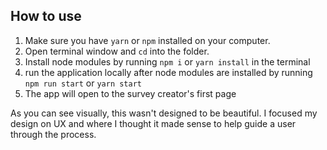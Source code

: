 ## How to use

1. Make sure you have `yarn` or `npm` installed on your computer.
2. Open terminal window and `cd` into the folder.
3. Install node modules by running `npm i` or `yarn install` in the terminal
4. run the application locally after node modules are installed by running `npm run start` or `yarn start`
5. The app will open to the survey creator's first page

As you can see visually, this wasn't designed to be beautiful. I focused my design on UX and where I thought it made sense to help guide a user through the process.